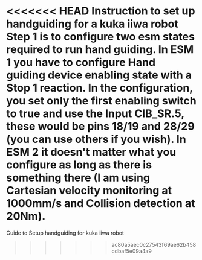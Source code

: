 <<<<<<< HEAD
Instruction to set up handguiding for a kuka iiwa robot 
Step 1 is to configure two esm states required to run hand guiding. In ESM 1 you have to configure Hand guiding device enabling state with a Stop 1 reaction. In the configuration, you set only the first enabling switch to true and use the Input CIB_SR.5, these would be pins 18/19 and 28/29 (you can use others if you wish). In ESM 2 it doesn't matter what you configure as long as there is something there (I am using Cartesian velocity monitoring at 1000mm/s and Collision detection at 20Nm).
=======
Guide to Setup handguiding for kuka iiwa robot
>>>>>>> ac80a5aec0c27543f69ae62b458cdbaf5e09a4a9
